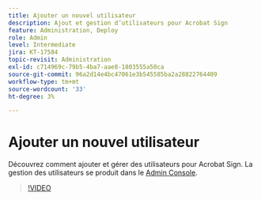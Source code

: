 ```yaml
---
title: Ajouter un nouvel utilisateur
description: Ajout et gestion d’utilisateurs pour Acrobat Sign
feature: Administration, Deploy
role: Admin
level: Intermediate
jira: KT-17584
topic-revisit: Administration
exl-id: c714969c-79b5-4ba7-aae8-1803555a50ca
source-git-commit: 96a2d14e4bc47061e3b545585ba2a28822764409
workflow-type: tm+mt
source-wordcount: '33'
ht-degree: 3%

---
```


# Ajouter un nouvel utilisateur

Découvrez comment ajouter et gérer des utilisateurs pour Acrobat Sign. La gestion des utilisateurs se produit dans le [Admin Console](https://adminconsole.adobe.com/).

>[!VIDEO](https://video.tv.adobe.com/v/3453158?quality=12&learn=on&hidetitle=true)

